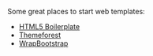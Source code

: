 Some great places to start web templates:

* [HTML5 Boilerplate](https://html5boilerplate.com)
* [Themeforest](http://themeforest.net/category/site-templates)
* [WrapBootstrap](https://wrapbootstrap.com)
